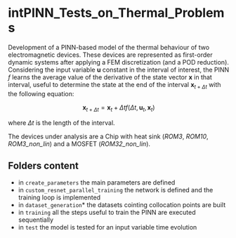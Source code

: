 # intPINN_Tests_on_Thermal_Problems
Development of a PINN-based model of the thermal behaviour of two electromagnetic devices. These devices are represented as first-order dynamic systems after applying a FEM discretization (and a POD reduction). Considering the input variable $\mathbf{u}$ constant in the interval of interest, the PINN $f$ learns the average value of the derivative of the state vector $\mathbf{x}$ in that interval, useful to determine the state at the end of the interval $\mathbf{x}_{t+\Delta t}$ with the following equation:

$$\mathbf{x}_{t+\Delta t} = \mathbf{x}_t+\Delta tf(\Delta t, \mathbf{u}_t, \mathbf{x}_t)$$

where $\Delta t$ is the length of the interval.

The devices under analysis are a Chip with heat sink (*ROM3*, *ROM10*, *ROM3_non_lin*) and a MOSFET (*ROM32_non_lin*).

## Folders content
* in `create_parameters` the main parameters are defined
* in `custom_resnet_parallel_training` the network is defined and the training loop is implemented
* in `dataset_generation`* the datasets cointing collocation points are built
* in `training` all the steps useful to train the PINN are executed sequentially
* in `test` the model is tested for an input variable time evolution
